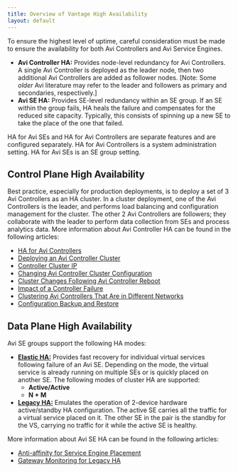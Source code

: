 ```yaml
---
title: Overview of Vantage High Availability
layout: default
---
```

To ensure the highest level of uptime, careful consideration must be made to ensure the availability for both Avi Controllers and Avi Service Engines.

* **Avi Controller HA:** Provides node-level redundancy for Avi Controllers. A single Avi Controller is deployed as the leader node, then two additional Avi Controllers are added as follower nodes. [Note: Some *older* Avi literature may refer to the leader and followers as primary and secondaries, respectively.]
* **Avi SE HA:** Provides SE-level redundancy within an SE group. If an SE within the group fails, HA heals the failure and compensates for the reduced site capacity. Typically, this consists of spinning up a new SE to take the place of the one that failed. 

HA for Avi SEs and HA for Avi Controllers are separate features and are configured separately. HA for Avi Controllers is a system administration setting. HA for Avi SEs is an SE group setting.
<a name="control-plane-HA"></a>

## Control Plane High Availability

Best practice, especially for production deployments, is to deploy a set of 3 Avi Controllers as an HA cluster. In a cluster deployment, one of the Avi Controllers is the leader, and performs load balancing and configuration management for the cluster. The other 2 Avi Controllers are followers; they collaborate with the leader to perform data collection from SEs and process analytics data. More information about Avi Controller HA can be found in the following articles:

* <a href="/docs/16.2.2/ha-for-avi-controllers">HA for Avi Controllers</a>
* <a href="/docs/16.2.2/configure-controller-ha-cluster">Deploying an Avi Controller Cluster</a>
* <a href="/docs/16.2.2/controller-cluster-ip">Controller Cluster IP</a>
* <a href="/docs/16.2.2/changing-avi-controller-cluster-configuration">Changing Avi Controller Cluster Configuration</a>
* <a href="/docs/16.2.2/cluster-operational-changes">Cluster Changes Following Avi Controller Reboot</a>
* <a href="/docs/16.2.2/impact-of-a-controller-failure">Impact of a Controller Failure</a>
* <a href="/docs/16.2.2/clustering-controllers-from-different-networks">Clustering Avi Controllers That Are in Different Networks</a>
* <a href="/docs/16.2.2/backup-the-configuration">Configuration Backup and Restore</a> 

<a name="data-plane-HA"></a>

## Data Plane High Availability

Avi SE groups support the following HA modes:

* **<a href="/docs/16.2.2/elastic-ha-for-avi-service-engines-16-2">Elastic HA:</a>** Provides fast recovery for individual virtual services following failure of an Avi SE. Depending on the mode, the virtual service is already running on multiple SEs or is quickly placed on another SE. The following modes of cluster HA are supported:  
    * **Active/Active**
    * **N + M**
* **<a href="/legacy-ha/">Legacy HA:</a>** Emulates the operation of 2-device hardware active/standby HA configuration. The active SE carries all the traffic for a virtual service placed on it. The other SE in the pair is the standby for the VS, carrying no traffic for it while the active SE is healthy. 

More information about Avi SE HA can be found in the following articles:

* <a href="/docs/16.2.2/anti-affinity-for-service-engine-placement">Anti-affinity for Service Engine Placement</a>
* <a href="/docs/16.2.2/gateway-monitoring-for-legacy-ha">Gateway Monitoring for Legacy HA</a> 